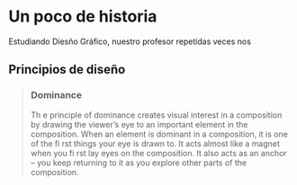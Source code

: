 # Un poco de historia

Estudiando Diesño Gráfico, nuestro profesor repetidas veces nos 

## Principios de diseño

> ### Dominance
> Th e principle of dominance creates visual interest in a composition by drawing
the viewer’s eye to an important element in the composition. When an element
is dominant in a composition, it is one of the fi rst things your eye is drawn to.
It acts almost like a magnet when you fi rst lay eyes on the composition. It also
acts as an anchor – you keep returning to it as you explore other parts of the
composition.

> ### 
  

<!--stackedit_data:
eyJoaXN0b3J5IjpbLTY0NjM2NTc1MSwxMzM4NjUxMTAxLDIzMT
AxMDk3NywyMDQwMjk3NjIyLC0yMDA2ODQyMTg4LDc5NjIyMzQ4
MSwtMzMyNDU1MzYzXX0=
-->